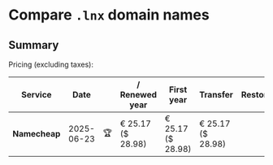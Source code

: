 # Compare `.lnx` domain names

## Summary

Pricing (excluding taxes):

| Service | Date |  | / Renewed year | First year | Transfer | Restoration |
|--|--|--|--|--|--|--|
| **Namecheap** | 2025-06-23 | 🏆 | € 25.17<br>($ 28.98) | € 25.17<br>($ 28.98) | € 25.17<br>($ 28.98) |  |
